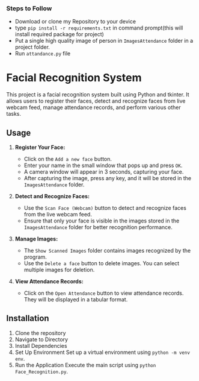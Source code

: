 
### Steps to Follow
- Download or clone my Repository to your device
- type `pip install -r requirements.txt` in command prompt(this will install required package for project)
- Put a single high quality image of person in `ImagesAttendance` folder in a project folder.
- Run `attandance.py` file

# Facial Recognition System

This project is a facial recognition system built using Python and tkinter. 
It allows users to register their faces, detect and recognize faces from live webcam feed, manage attendance records, and perform various other tasks.

## Usage

1. **Register Your Face:**
   - Click on the `Add a new face` button.
   - Enter your name in the small window that pops up and press `OK`.
   - A camera window will appear in 3 seconds, capturing your face.
   - After capturing the image, press any key, and it will be stored in the `ImagesAttendance` folder.

2. **Detect and Recognize Faces:**
   - Use the `Scan Face (Webcam)` button to detect and recognize faces from the live webcam feed.
   - Ensure that only your face is visible in the images stored in the `ImagesAttendance` folder for better recognition performance.

3. **Manage Images:**
   - The `Show Scanned Images` folder contains images recognized by the program.
   - Use the `Delete a face` button to delete images. You can select multiple images for deletion.

4. **View Attendance Records:**
   - Click on the `Open Attendance` button to view attendance records. They will be displayed in a tabular format.

## Installation

1. Clone the repository
2. Navigate to Directory
3. Install Dependencies
4. Set Up Environment
           Set up a virtual environment using `python -m venv env`.
6. Run the Application
           Execute the main script using `python Face_Recognition.py`.
